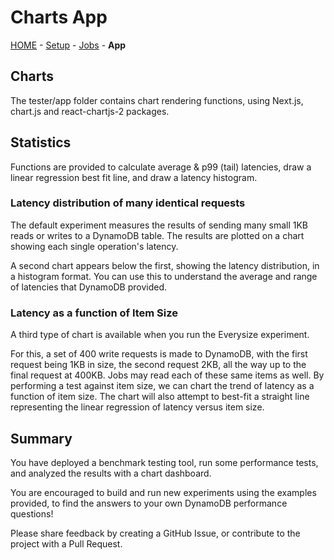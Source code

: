 # Charts App

[HOME](../README.md) - [Setup](../setup/README.md) -  [Jobs](../jobs/README.md) -  **App**

## Charts
The tester/app folder contains chart rendering functions, using Next.js, chart.js and react-chartjs-2 packages.

## Statistics
Functions are provided to calculate average & p99 (tail) latencies, draw a linear regression best fit line, and draw a latency histogram. 

### Latency distribution of many identical requests

The default experiment measures the results of sending many small 1KB reads or writes to a DynamoDB table. The results are plotted on a chart showing each single operation's latency.

A second chart appears below the first, showing the latency distribution, in a histogram format.  You can use this to understand the average and range of latencies that DynamoDB provided.

### Latency as a function of Item Size

A third type of chart is available when you run the Everysize experiment.

For this, a set of 400 write requests is made to DynamoDB, with the first request being 1KB in size, the second request 2KB, all the way up to the final request at 400KB. Jobs may read each of these same items as well. By performing a test against item size, we can chart the trend of latency as a function of item size. The chart will also attempt to best-fit a straight line representing the linear regression of latency versus item size. 

## Summary
You have deployed a benchmark testing tool, run some performance tests, and analyzed the results with a chart dashboard. 

You are encouraged to build and run new experiments using the examples provided, to find the answers to your own DynamoDB performance questions!

Please share feedback by creating a GitHub Issue, or contribute to the project with a Pull Request. 


